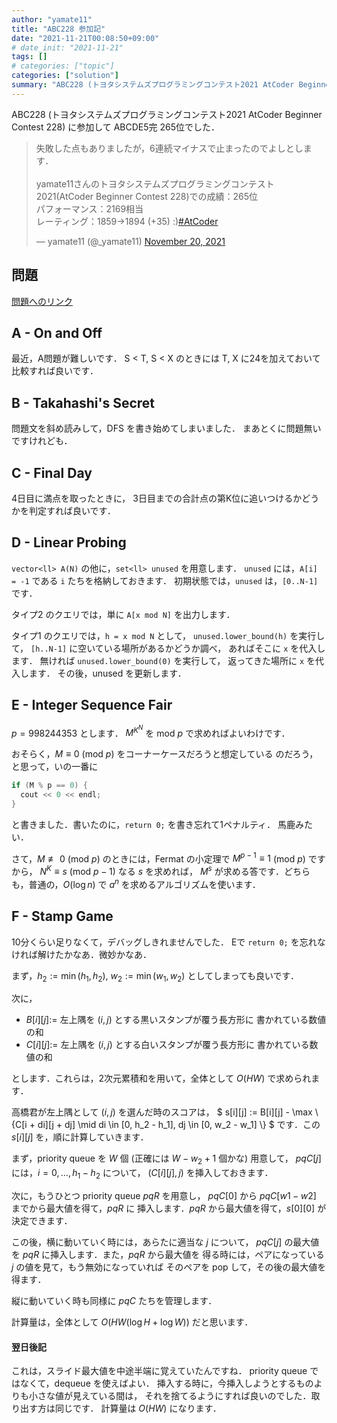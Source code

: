 ```yaml
---
author: "yamate11"
title: "ABC228 参加記"
date: "2021-11-21T00:08:50+09:00"
# date_init: "2021-11-21"
tags: []
# categories: ["topic"]
categories: ["solution"]
summary: "ABC228 (トヨタシステムズプログラミングコンテスト2021 AtCoder Beginner Contest 228) に参加して ABCDE5完 265位でした．A - On and Off / B - Takahashi's Secret / C - Final Day / D - Linear Probing / E - Integer Sequence Fair / F - Stamp Game"
---
```


ABC228 (トヨタシステムズプログラミングコンテスト2021 AtCoder Beginner Contest 228) に参加して ABCDE5完 265位でした．

<blockquote class="twitter-tweet"><p lang="ja" dir="ltr">失敗した点もありましたが，6連続マイナスで止まったのでよしとします．<br><br>yamate11さんのトヨタシステムズプログラミングコンテスト2021(AtCoder Beginner Contest 228)での成績：265位<br>パフォーマンス：2169相当<br>レーティング：1859→1894 (+35) :)<a href="https://twitter.com/hashtag/AtCoder?src=hash&amp;ref_src=twsrc%5Etfw">#AtCoder</a></p>&mdash; yamate11 (@_yamate11) <a href="https://twitter.com/_yamate11/status/1462067599563501571?ref_src=twsrc%5Etfw">November 20, 2021</a></blockquote> <script async src="https://platform.twitter.com/widgets.js" charset="utf-8"></script>

## 問題

[問題へのリンク](https://atcoder.jp/contests/abc228/tasks)

## A - On and Off

最近，A問題が難しいです．
S < T, S < X のときには T, X に24を加えておいて比較すれば良いです．

## B - Takahashi's Secret

問題文を斜め読みして，DFS を書き始めてしまいました．
まあとくに問題無いですけれども．

## C - Final Day

4日目に満点を取ったときに，
3日目までの合計点の第K位に追いつけるかどうかを判定すれば良いです．

## D - Linear Probing

`vector<ll> A(N)` の他に，`set<ll> unused` を用意します．
`unused` には，`A[i] = -1` である `i` たちを格納しておきます．
初期状態では，`unused` は，`[0..N-1]` です．

タイプ2 のクエリでは，単に `A[x mod N]` を出力します．

タイプ1 のクエリでは，`h = x mod N` として，
`unused.lower_bound(h)` を実行して，
`[h..N-1]` に空いている場所があるかどうか調べ，
あればそこに `x` を代入します．
無ければ `unused.lower_bound(0)` を実行して，
返ってきた場所に `x` を代入します．
その後，unused を更新します．

## E - Integer Sequence Fair

$p = 998244353$ とします．
$M^{K^N}$ を mod $p$ で求めればよいわけです．

おそらく，$M \equiv 0$ (mod $p$) をコーナーケースだろうと想定している
のだろう，と思って，いの一番に

```cpp
if (M % p == 0) {
  cout << 0 << endl;
}
```

と書きました．書いたのに，`return 0;` を書き忘れて1ペナルティ．
馬鹿みたい．

さて，$M \not\equiv 0$ (mod $p$) のときには，Fermat の小定理で
$M^{p-1} \equiv 1$ (mod $p$) ですから，
$N^K \equiv s$ (mod $p-1$) なる $s$ を求めれば，
$M^s$ が求める答です．どちらも，普通の，$O(\log n)$ で
$a^n$ を求めるアルゴリズムを使います．

## F - Stamp Game

10分くらい足りなくて，デバッグしきれませんでした．
Eで `return 0;` を忘れなければ解けたかなあ．微妙かなあ．

まず，$h_2 := \min(h_1, h_2)$, 
$w_2 := \min(w_1, w_2)$ としてしまっても良いです．

次に，

* $B[i][j] :=$ 左上隅を $(i,j)$ とする黒いスタンプが覆う長方形に
  書かれている数値の和
* $C[i][j] :=$ 左上隅を $(i,j)$ とする白いスタンプが覆う長方形に
  書かれている数値の和

とします．これらは，2次元累積和を用いて，全体として $O(HW)$ で求められます．

高橋君が左上隅として $(i,j)$ を選んだ時のスコアは，
$ s[i][j] := B[i][j] - \max \\{C[i + di][j + dj] \mid 
  di \in [0, h_2 - h_1], dj \in [0, w_2 - w_1] \\} $
です．この $s[i][j]$ を，順に計算していきます．

まず，priority queue を $W$ 個 (正確には $W - w_2 + 1$ 個かな) 用意して，
$pqC[j]$ には，$i = 0, \ldots, h_1 - h_2$ について，
$(C[i][j], j)$ を挿入しておきます．

次に，もうひとつ priority queue $pqR$ を用意し，
$pqC[0]$ から $pqC[w1 - w2]$ までから最大値を得て，$pqR$ に
挿入します．$pqR$ から最大値を得て，$s[0][0]$ が決定できます．

この後，横に動いていく時には，あらたに適当な $j$ について，
$pqC[j]$ の最大値を $pqR$ に挿入します．また，$pqR$ から最大値を
得る時には，ペアになっている $j$ の値を見て，もう無効になっていれば
そのペアを pop して，その後の最大値を得ます．

縦に動いていく時も同様に $pqC$ たちを管理します．

計算量は，全体として $O(HW(\log H + \log W))$ だと思います．

#### 翌日後記

これは，スライド最大値を中途半端に覚えていたんですね．
priority queue ではなくて，dequeue を使えばよい．
挿入する時に，今挿入しようとするものよりも小さな値が見えている間は，
それを捨てるようにすれば良いのでした．取り出す方は同じです．
計算量は $O(HW)$ になります．






